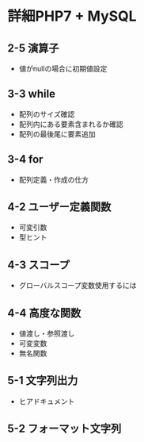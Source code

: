 # 詳細PHP7 + MySQL

## 2-5 演算子

- 値がnullの場合に初期値設定


## 3-3 while

- 配列のサイズ確認
- 配列内にある要素含まれるか確認
- 配列の最後尾に要素追加

## 3-4 for

- 配列定義・作成の仕方

## 4-2 ユーザー定義関数

- 可変引数
- 型ヒント

## 4-3 スコープ

- グローバルスコープ変数使用するには

## 4-4 高度な関数

- 値渡し・参照渡し
- 可変変数
- 無名関数

## 5-1 文字列出力

- ヒアドキュメント

## 5-2 フォーマット文字列
